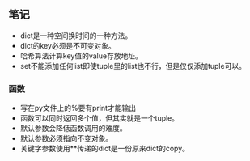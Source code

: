 ## 笔记
- dict是一种空间换时间的一种方法。
- dict的key必须是不可变对象。
- 哈希算法计算key值的value存放地址。
- set不能添加任何list即使tuple里的list也不行，但是仅仅添加tuple可以。

### 函数
- 写在py文件上的%要有print才能输出
- 函数可以同时返回多个值，但其实就是一个tuple。
- 默认参数会降低函数调用的难度。
- 默认参数必须指向不变对象。
- 关键字参数使用**传递的dict是一份原来dict的copy。
